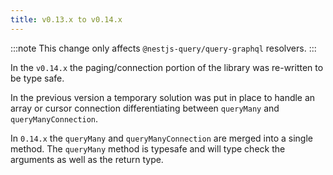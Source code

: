 ```yaml
---
title: v0.13.x to v0.14.x
---
```


:::note
This change only affects `@nestjs-query/query-graphql` resolvers. 
:::  


In the `v0.14.x` the paging/connection portion of the library was re-written to be type safe.

In the previous version a temporary solution was put in place to handle an array or cursor connection differentiating between `queryMany` and `queryManyConnection`. 

In `0.14.x` the `queryMany` and `queryManyConnection` are merged into a single method. The `queryMany` method is typesafe and will type check the arguments as well as the return type. 



